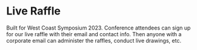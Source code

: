 # Live Raffle
Built for West Coast Symposium 2023. Conference attendees can sign up for
our live raffle with their email and contact info. Then anyone with a
corporate email can administer the raffles, conduct live drawings, etc.

